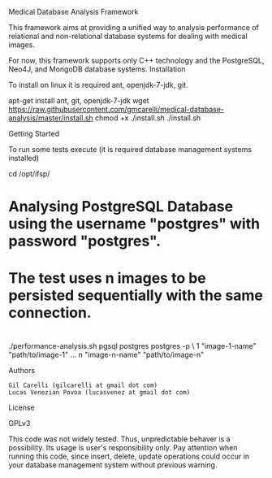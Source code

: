 Medical Database Analysis Framework

This framework aims at providing a unified way to analysis performance of relational and non-relational database systems for dealing with medical images.

For now, this framework supports only C++ technology and the PostgreSQL, Neo4J, and MongoDB database systems.
Installation

To install on linux it is required ant, openjdk-7-jdk, git.

apt-get install ant, git, openjdk-7-jdk
wget https://raw.githubusercontent.com/gmcarelli/medical-database-analysis/master/install.sh
chmod +x ./install.sh
./install.sh 

Getting Started

To run some tests execute (it is required database management systems installed)

cd /opt/ifsp/
#
# Analysing PostgreSQL Database using the username "postgres" with password "postgres". 
# The test uses n images to be persisted sequentially with the same connection. 
#
./performance-analysis.sh pgsql postgres postgres -p \ 
        1 "image-1-name" "path/to/image-1" ... n "image-n-name" "path/to/image-n"

Authors

    Gil Carelli (gilcarelli at gmail dot com)
    Lucas Venezian Povoa (lucasvenez at gmail dot com)

License

GPLv3

This code was not widely tested. Thus, unpredictable behaver is a possibility. Its usage is user's responsibility only. Pay attention when running this code, since insert, delete, update operations could occur in your database management system without previous warning.
